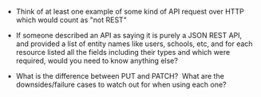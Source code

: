 - Think of at least one example of some kind of API request over HTTP which would count as "not REST"   
    
- If someone described an API as saying it is purely a JSON REST API, and provided a list of entity names like users, schools, etc, and for each resource listed all the fields including their types and which were required, would you need to know anything else?

- What is the difference between PUT and PATCH?  What are the downsides/failure cases to watch out for when using each one?